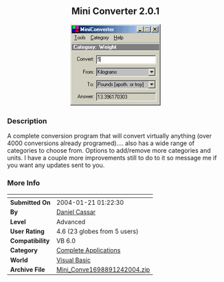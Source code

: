 ﻿<div align="center">

## Mini Converter 2\.0\.1

<img src="PIC20041241031254928.gif">
</div>

### Description

A complete conversion program that will convert virtually anything (over 4000 conversions already programed).... also has a wide range of categories to choose from. Options to add/remove more categories and units. I have a couple more improvements still to do to it so message me if you want any updates sent to you.
 
### More Info
 


<span>             |<span>
---                |---
**Submitted On**   |2004-01-21 01:22:30
**By**             |[Daniel Cassar](https://github.com/Planet-Source-Code/PSCIndex/blob/master/ByAuthor/daniel-cassar.md)
**Level**          |Advanced
**User Rating**    |4.6 (23 globes from 5 users)
**Compatibility**  |VB 6\.0
**Category**       |[Complete Applications](https://github.com/Planet-Source-Code/PSCIndex/blob/master/ByCategory/complete-applications__1-27.md)
**World**          |[Visual Basic](https://github.com/Planet-Source-Code/PSCIndex/blob/master/ByWorld/visual-basic.md)
**Archive File**   |[Mini\_Conve1698891242004\.zip](https://github.com/Planet-Source-Code/daniel-cassar-mini-converter-2-0-1__1-51214/archive/master.zip)








